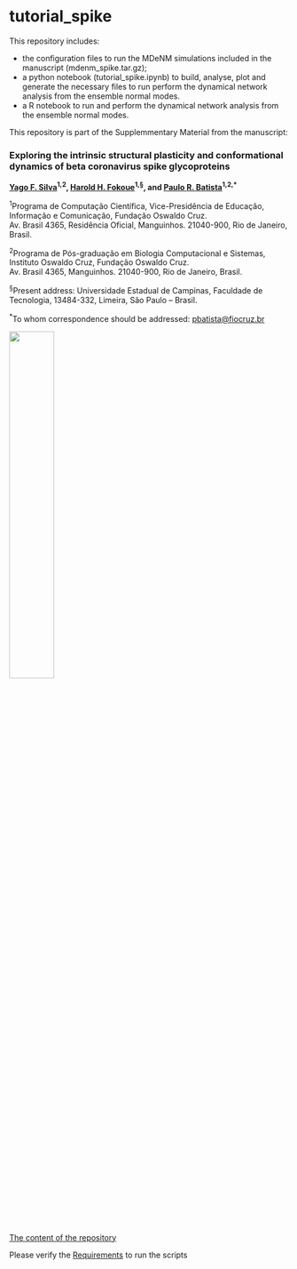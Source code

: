 # tutorial_spike
This repository includes:
- the configuration files to run the MDeNM simulations included in the manuscript (mdenm_spike.tar.gz);
- a python notebook (tutorial_spike.ipynb) to build, analyse, plot and generate the necessary files to run perform the dynamical network analysis from the ensemble normal modes.
- a R notebook to run and perform the dynamical network analysis from the ensemble normal modes.

This repository is part of the Supplemmentary Material from the manuscript:
<!DOCTYPE html>
<html lang="en">
<body>

  <h3>Exploring the intrinsic structural plasticity and conformational dynamics of beta coronavirus spike glycoproteins</h3>
  
  <p>
    <strong>
      <a href="https://orcid.org/0000-0002-0221-2992" target="_blank">Yago F. Silva</a><sup>1,2</sup>, 
      <a href="https://orcid.org/0000-0002-3629-5345" target="_blank">Harold H. Fokoue</a><sup>1,§</sup>, 
      and 
      <a href="https://orcid.org/0000-0003-3292-8247" target="_blank">Paulo R. Batista</a><sup>1,2,*</sup>
    </strong>
  </p>

  <p>
    <sup>1</sup>Programa de Computação Científica, Vice-Presidência de Educação, Informação e Comunicação, Fundação Oswaldo Cruz.<br>
    Av. Brasil 4365, Residência Oficial, Manguinhos. 21040-900, Rio de Janeiro, Brasil.
  </p>

  <p>
    <sup>2</sup>Programa de Pós-graduação em Biologia Computacional e Sistemas, Instituto Oswaldo Cruz, Fundação Oswaldo Cruz.<br>
    Av. Brasil 4365, Manguinhos. 21040-900, Rio de Janeiro, Brasil.
  </p>

  <p>
    <sup>§</sup>Present address: Universidade Estadual de Campinas, Faculdade de Tecnologia, 13484-332, Limeira, São Paulo – Brasil.
  </p>

  <p>
    <sup>*</sup>To whom correspondence should be addressed: <a href="mailto:pbatista@fiocruz.br">pbatista@fiocruz.br</a>
  </p>
</body>
</html>
<p align="left">
<img src="cluster.gif" width="40%">
</p>

<br> <br>

[The content of the repository](contents.md)

Please verify the [Requirements](requirements.md) to run the scripts 




